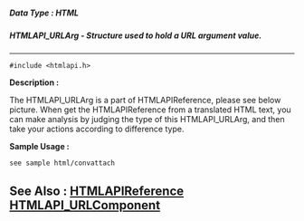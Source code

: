 ##### Data Type : HTML
##### HTMLAPI_URLArg - Structure used to hold a URL argument value.
---
```
#include <htmlapi.h>
```
**Description :**

The HTMLAPI_URLArg is a part of HTMLAPIReference, please see below picture. 
When get the HTMLAPIReference from a translated HTML text, you can make 
analysis by judging the type of this HTMLAPI_URLArg, and then take your actions 
according to difference type. 





**Sample Usage :**
```
see sample html/convattach
```
**See Also :**
[HTMLAPIReference](/domino-c-api-docs/reference/Data/HTMLAPIReference)
[HTMLAPI_URLComponent](/domino-c-api-docs/reference/Data/HTMLAPI_URLComponent)
---
